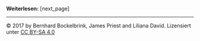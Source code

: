 

**Weiterlesen:** [next_page]

---

© 2017 by Bernhard Bockelbrink, James Priest and Liliana David. Lizensiert unter [CC BY-SA 4.0](/license/)
